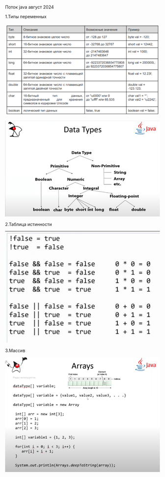 Поток java август 2024

1.Типы переменных

![img.png](img.png)

![img_1.png](img_1.png)

2.Таблица истинности

![img_2.png](img_2.png)

3.Массив

![img_3.png](img_3.png)
